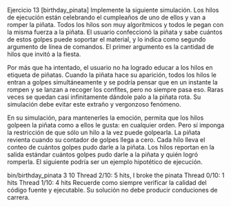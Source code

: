Ejercicio 13 [birthday_pinata]
Implemente la siguiente simulación. Los hilos de ejecución están celebrando el cumpleaños de uno de ellos y van a romper la piñata. Todos los hilos son muy algorítmicos y todos le pegan con la misma fuerza a la piñata. El usuario confeccionó la piñata y sabe cuántos de estos golpes puede soportar el material, y lo indica como segundo argumento de línea de comandos. El primer argumento es la cantidad de hilos que invitó a la fiesta.

Por más que ha intentado, el usuario no ha logrado educar a los hilos en etiqueta de piñatas. Cuando la piñata hace su aparición, todos los hilos le entran a golpes simultáneamente y se podría pensar que en un instante la rompen y se lanzan a recoger los confites, pero no siempre pasa eso. Raras veces se quedan casi infinitamente dándole palo a la piñata rota. Su simulación debe evitar este extraño y vergonzoso fenómeno.

En su simulación, para mantenerles la emoción, permita que los hilos golpeen la piñata como a ellos le gusta: en cualquier orden. Pero sí imponga la restricción de que sólo un hilo a la vez puede golpearla. La piñata revienta cuando su contador de golpes llega a cero. Cada hilo lleva el conteo de cuántos golpes pudo darle a la piñata. Los hilos reportan en la salida estándar cuántos golpes pudo darle a la piñata y quién logró romperla. El siguiente podría ser un ejemplo hipotético de ejecución.

bin/birthday_pinata 3 10
Thread 2/10: 5 hits, I broke the pinata
Thread 0/10: 1 hits
Thread 1/10: 4 hits
Recuerde como siempre verificar la calidad del código fuente y ejecutable. Su solución no debe producir conduciones de carrera.